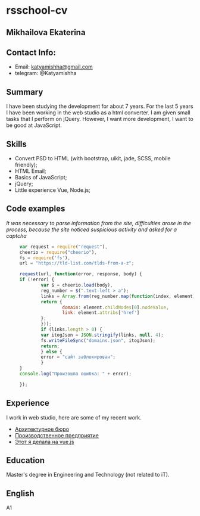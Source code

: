 # rsschool-cv

## Mikhailova Ekaterina

## Contact Info:

   * Email: katyamishha@gmail.com
   * telegram: @Katyamishha

## Summary

   I have been studying the development for about 7 years. 
   For the last 5 years I have been working in the web studio as a html converter. 
   I am given small tasks that I perform on jQuery. However, I want more development, 
   I want to be good at JavaScript.

## Skills

   * Convert PSD to HTML (with bootstrap, uikit, jade, SCSS, mobile friendly);
   * HTML Email;
   * Basics of JavaScript;
   * jQuery;
   * Little experience Vue, Node.js;

## Code examples

   *It was necessary to parse information from the site, 
    difficulties arose in the process, because the site noticed suspicious
    activity and asked for a captcha*

   ```javascript
        var request = require("request"),
        cheerio = require("cheerio"),
        fs = require('fs'),
        url = "https://tld-list.com/tlds-from-a-z";

        request(url, function(error, response, body) {
        if (!error) {
                var $ = cheerio.load(body),
                reg_number = $(".text-left > a");
                links = Array.from(reg_number.map(function(index, element) {
                return {
                        domain: element.childNodes[0].nodeValue,
                        link: element.attribs['href']
                };
                }));
                if (links.length > 0) {
                var itogJson = JSON.stringify(links, null, 4);
                fs.writeFileSync("domains.json", itogJson);
                return;
                } else {
                error = "сайт заблокирован";
                }
        }
        console.log("Произошла ошибка: " + error);

        });
```

## Experience

I work in web studio, here are some of my recent work.
  
  * [Архитектурное бюро](https://nosorogdesign.ru/)
  * [Производственное предприятие](https://prestige-holding.ru/)
  * [Этот я делала на vue.js](https://infra-site.ru/quiz)

## Education

Master's degree in Engineering and Technology (not related to iT).

## English 

A1
